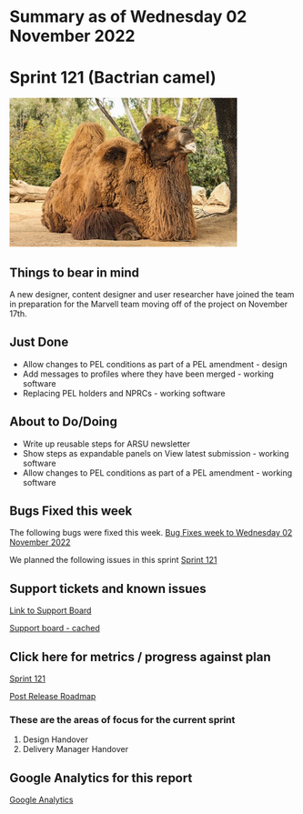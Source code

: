 # Summary as of Wednesday 02 November 2022 

# Sprint 121 (Bactrian camel)

![Credit where credit is due](graphs/bactrian2.jpg)

## Things to bear in mind
A new designer, content designer and user researcher have joined the team in preparation for the Marvell team moving off of the project on November 17th.

## Just Done
* Allow changes to PEL conditions as part of a PEL amendment - design
* Add messages to profiles where they have been merged - working software
* Replacing PEL holders and NPRCs - working software

## About to Do/Doing
* Write up reusable steps for ARSU newsletter
* Show steps as expandable panels on View latest submission - working software
* Allow changes to PEL conditions as part of a PEL amendment - working software

## Bugs Fixed this week
The following bugs were fixed this week.
[Bug Fixes week to Wednesday 02 November 2022](graphs/bugs02112022.png)

We planned the following issues in this sprint 
[Sprint 121](graphs/sprint02112022.png)

## Support tickets and known issues
[Link to Support Board](https://collaboration.homeoffice.gov.uk/jira/secure/RapidBoard.jspa?rapidView=1717&selectedIssue=ASSB-253)

[Support board - cached](graphs/supportBoard02112022.png)

## Click here for metrics / progress against plan
[Sprint 121](graphs/progress02112022.png)

[Post Release Roadmap](graphs/roadmap02112022.png)

### These are the areas of focus for the current sprint
1. Design Handover
2. Delivery Manager Handover

## Google Analytics for this report
[Google Analytics](graphs/GA02112022.png)

